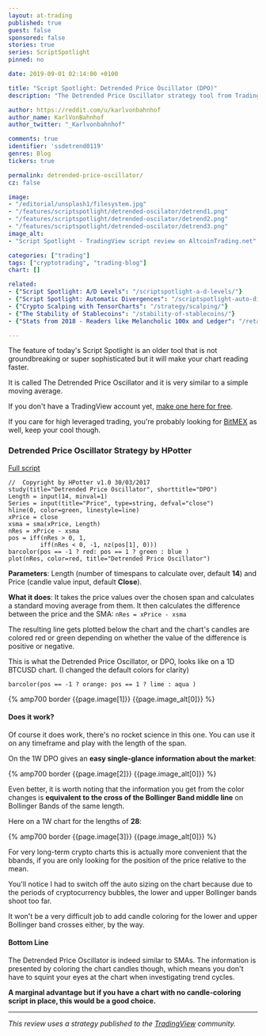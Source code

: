 ```yaml
---
layout: at-trading
published: true
guest: false
sponsored: false
stories: true
series: ScriptSpotlight
pinned: no

date: 2019-09-01 02:14:00 +0100

title: "Script Spotlight: Detrended Price Oscillator (DPO)"
description: "The Detrended Price Oscillator strategy tool from TradingView is similar to a moving average, but easier to read."

author: https://reddit.com/u/karlvonbahnhof
author_name: KarlVonBahnhof
author_twitter: "_Karlvonbahnhof"

comments: true
identifier: 'ssdetrend0119'
genres: Blog
tickers: true

permalink: detrended-price-oscillator/
cz: false

image:
- "/editorial/unsplash1/filesystem.jpg"
- "/features/scriptspotlight/detrended-oscilator/detrend1.png"
- "/features/scriptspotlight/detrended-oscilator/detrend2.png"
- "/features/scriptspotlight/detrended-oscilator/detrend3.png"
image_alt:
- "Script Spotlight - TradingView script review on AltcoinTrading.net"

categories: ["trading"]
tags: ["cryptotrading", "trading-blog"]
chart: []

related:
- {"Script Spotlight: A/D Levels": "/scriptspotlight-a-d-levels/"}
- {"Script Spotlight: Automatic Divergences": "/scriptspotlight-auto-divergences/"}
- {"Crypto Scalping with TensorCharts": "/strategy/scalping/"}
- {"The Stability of Stablecoins": "/stability-of-stablecoins/"}
- {"Stats from 2018 - Readers like Melancholic 100x and Ledger": "/retail-buyin-15k-wallets-still-run/"}

---
```


The feature of today's Script Spotlight is an older tool that is not groundbreaking or super sophisticated but it will make your chart reading faster.

It is called The Detrended Price Oscillator and it is very similar to a simple moving average.

If you don't have a TradingView account yet, [make one here for free](http://bit.ly/atnet-tv).

If you care for high leveraged trading, you're probably looking for [BitMEX](http://bit.ly/melancholic-100x) as well, keep your cool though.

### Detrended Price Oscillator Strategy by HPotter

[Full script](https://www.tradingview.com/script/X2rInS57-Detrended-Price-Oscillator-Strategy/)

```
//  Copyright by HPotter v1.0 30/03/2017
study(title="Detrended Price Oscillator", shorttitle="DPO")
Length = input(14, minval=1)
Series = input(title="Price", type=string, defval="close")
hline(0, color=green, linestyle=line)
xPrice = close
xsma = sma(xPrice, Length)
nRes = xPrice - xsma
pos = iff(nRes > 0, 1,
	     iff(nRes < 0, -1, nz(pos[1], 0)))
barcolor(pos == -1 ? red: pos == 1 ? green : blue )
plot(nRes, color=red, title="Detrended Price Oscillator")
```

**Parameters**: Length (number of timespans to calculate over, default **14**) and Price (candle value input, default **Close**).

**What it does**: It takes the price values over the chosen span and calculates a standard moving average from them. It then calculates the difference between the price and the SMA: `nRes = xPrice - xsma`

The resulting line gets plotted below the chart and the chart's candles are colored red or green depending on whether the value of the difference is positive or negative.

This is what the Detrended Price Oscillator, or DPO, looks like on a 1D BTCUSD chart. (I changed the default colors for clarity)

`barcolor(pos == -1 ? orange: pos == 1 ? lime : aqua )`

{% amp700 border {{page.image[1]}} {{page.image_alt[0]}} %}

#### Does it work?

Of course it does work, there's no rocket science in this one. You can use it on any timeframe and play with the length of the span.

On the 1W DPO gives an **easy single-glance information about the market**:

{% amp700 border {{page.image[2]}} {{page.image_alt[0]}} %}

Even better, it is worth noting that the information you get from the color changes is **equivalent to the cross of the Bollinger Band middle line** on Bollinger Bands of the same length.

Here on a 1W chart for the lengths of **28**:

{% amp700 border {{page.image[3]}} {{page.image_alt[0]}} %}

For very long-term crypto charts this is actually more convenient that the bbands, if you are only looking for the position of the price relative to the mean.

You'll notice I had to switch off the auto sizing on the chart because due to the periods of cryptocurrency bubbles, the lower and upper Bollinger bands shoot too far.

It won't be a very difficult job to add candle coloring for the lower and upper Bollinger band crosses either, by the way.

#### Bottom Line

The Detrended Price Oscillator is indeed similar to SMAs. The information is presented by coloring the chart candles though, which means you don't have to squint your eyes at the chart when investigating trend cycles.

**A marginal advantage but if you have a chart with no candle-coloring script in place, this would be a good choice.**

***

*This review uses a strategy published to the [TradingView](http://bit.ly/atnet-tv) community.*
